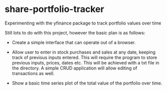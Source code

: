 # share-portfolio-tracker
Experimenting with the yfinance package to track portfolio values over time

Still lots to do with this project, however the basic plan is as follows: 

- Create a simple interface that can operate out of a browser.

- Allow user to enter in stock purchases and sales at any date, keeping track of previous inputs entered. This will require the program to store previous inputs, prices, dates etc. This will be achieved with a txt file in the directory. A simple CRUD application will allow editing of transactions as well. 

- Show a basic time series plot of the total value of the portfolio over time. 

